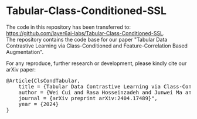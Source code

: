 # Tabular-Class-Conditioned-SSL

The code in this repository has been transferred to: https://github.com/layer6ai-labs/Tabular-Class-Conditioned-SSL.  
The repository contains the code base for our paper "Tabular Data Contrastive Learning via Class-Conditioned and Feature-Correlation Based Augmentation".

For any reproduce, further research or development, please kindly cite our arXiv paper:
<pre>
@Article{ClsCondTabular, 
    title = {Tabular Data Contrastive Learning via Class-Conditioned and Feature-Correlation Based Augmentation}, 
    author = {Wei Cui and Rasa Hosseinzadeh and Junwei Ma and Tongzi Wu and Yi Sui and Keyvan Golestan}, 
    journal = {arXiv preprint arXiv:2404.17489}", 
    year = {2024}
}
</pre>
